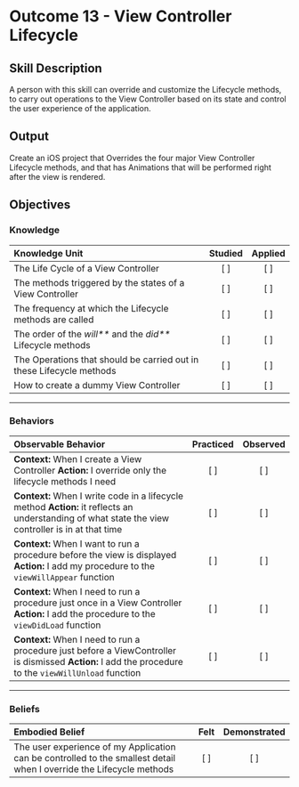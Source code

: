 # Outcome 13 - View Controller Lifecycle
## Skill Description

A person with this skill can override and customize the Lifecycle methods, to carry out operations to the View Controller based on its state and control the user experience of the application.

## Output
Create an iOS project that Overrides the four major View Controller Lifecycle methods, and that has Animations that will be performed right after the view is rendered.


## Objectives
### Knowledge

| Knowledge Unit   |      Studied      | Applied |
|:-------------|:------------------:|:--------:|
| The Life Cycle of a View Controller | [ ] | [ ] |
| The methods triggered by the states of a View Controller | [ ] | [ ] |
| The frequency at which the Lifecycle methods are called | [ ] | [ ] |
| The order of the _will\*\*_ and the _did\*\*_ Lifecycle methods | [ ] | [ ] |
| The Operations that should be carried out in these Lifecycle methods | [ ] | [ ] |
| How to create a dummy View Controller | [ ] | [ ] |


------

### Behaviors

| Observable Behavior   |      Practiced      | Observed |
|:-------------|:------------------:|:--------:|
| **Context:** When I create a View Controller **Action:** I override only the lifecycle methods I need | [ ] | [ ] |
| **Context:** When I write code in a lifecycle method **Action:** it reflects an understanding of what state the view controller is in at that time | [ ] | [ ] |
| **Context:** When I want to run a procedure before the view is displayed **Action:**  I add my procedure to the `viewWillAppear` function | [ ] | [ ] |
| **Context:** When I need to run a procedure just once in a View Controller **Action:** I add the procedure to the `viewDidLoad` function | [ ] | [ ] |
| **Context:** When I need to run a procedure just before a ViewController is dismissed **Action:** I add the procedure to the `viewWillUnload` function | [ ] | [ ] |

------

### Beliefs

| Embodied Belief   |      Felt      | Demonstrated |
|:-------------|:------------------:|:--------:|
| The user experience of my Application can be controlled to the smallest detail when I override the Lifecycle methods | [ ] | [ ] |
